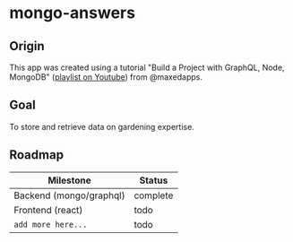 # mongo-answers

## Origin

This app was created using a tutorial "Build a Project with GraphQL, Node, MongoDB" ([playlist on Youtube](https://www.youtube.com/playlist?list=PL55RiY5tL51rG1x02Yyj93iypUuHYXcB_)) from @maxedapps.

## Goal

To store and retrieve data on gardening expertise.

## Roadmap

| Milestone               | Status   |
| ----------------------- | -------- |
| Backend (mongo/graphql) | complete |
| Frontend (react)        | todo     |
| `add more here...`      | todo     |
